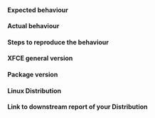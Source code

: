 #### Expected behaviour


#### Actual behaviour


#### Steps to reproduce the behaviour


#### XFCE general version


#### Package version


#### Linux Distribution


#### Link to downstream report of your Distribution
